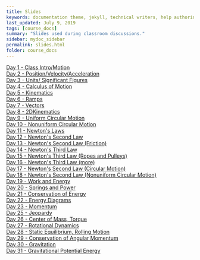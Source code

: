 ```yaml
---
title: Slides
keywords: documentation theme, jekyll, technical writers, help authoring tools, hat replacements
last_updated: July 9, 2019
tags: [course_docs]
summary: "Slides used during classroom discussions."
sidebar: mydoc_sidebar
permalink: slides.html
folder: course_docs
---
```



[Day 1 - Class Intro/Motion][day1]  
[Day 2 - Position/Velocity/Acceleration][day2]  
[Day 3 - Units/ Significant Figures][day3]  
[Day 4 - Calculus of Motion][day4]  
[Day 5 - Kinematics][day5]  
[Day 6 - Ramps][day6]  
[Day 7 - Vectors][day7]  
[Day 8 - 2DKinematics][day8]  
[Day 9 - Uniform Circular Motion][day9]  
[Day 10 - Nonuniform Circular Motion][day10]  
[Day 11 - Newton's Laws][day11]  
[Day 12 - Newton's Second Law][day12]  
[Day 13 - Newton's Second Law (Friction)][day13]  
[Day 14 - Newton's Third Law][day14]  
[Day 15 - Newton's Third Law (Ropes and Pulleys)][day15]  
[Day 16 - Newton's Third Law (more)][day16]  
[Day 17 - Newton's Second Law (Circular Motion)][day16]  
[Day 18 - Newton's Second Law (Nonuniform Circular Motion)][day17]  
[Day 19 - Work and Energy][day19]    
[Day 20 - Springs and Power][day20]    
[Day 21 - Conservation of Energy][day21]    
[Day 22 - Energy Diagrams][day22]    
[Day 23 - Momentum][day23]    
[Day 25 - Jeopardy][day25]    
[Day 26 - Center of Mass, Torque][day26]    
[Day 27 - Rotational Dynamics][day27]    
[Day 28 - Static Equilibrium, Rolling Motion][day28]    
[Day 29 - Conservation of Angular Momentum][day29]    
[Day 30 - Gravitation][day30]    
[Day 31 - Gravitational Potential Energy][day31]    

[day1]: ../course_docs/slides/Day01IntroToMotion.pdf
[day2]: ../course_docs/slides/D2-Position_Velocity_Acceleration_MDs.pdf
[day3]: ../course_docs/slides/Day3-Units-SigFigs.pdf
[day4]: ../course_docs/slides/D4-Calc_of_Motion.pdf
[day5]: ../course_docs/slides/D5-Kinematics.pdf
[day6]: ../course_docs/slides/D6-Ramps.pdf
[day7]: ../course_docs/slides/D7-Vectors.pdf
[day8]: ../course_docs/slides/D8-2DKinematics.pdf
[day9]: ../course_docs/slides/D9-Uniform_Circular_Motion.pdf
[day10]: ../course_docs/slides/D10-Nonuniform_Circular_Motion.pdf
[day11]: ../course_docs/slides/D11-Newtons_Laws.pdf
[day12]: ../course_docs/slides/D12-Newtons_Second_Law.pdf
[day13]: ../course_docs/slides/D13-N2_with_Friction.pdf
[day14]: ../course_docs/slides/D14-Newtons_Third.pdf
[day15]: ../course_docs/slides/D15-Newtons_Third_Ropes_Pulleys.pdf
[day16]: ../course_docs/slides/D16-More_Newtons_Third.pdf
[day17]: ../course_docs/slides/D17-Newt_2_Circular.pdf
[day18]: ../course_docs/slides/D18-N2_NonUniform_Circular.pdf
[day19]: ../course_docs/slides/D19-Work_Energy.pdf
[day20]: ../course_docs/slides/D20-Spring_Power.pdf
[day21]: ../course_docs/slides/D21-Cons_of_Energy.pdf
[day22]: ../course_docs/slides/D22-Energy_Diagrams.pdf
[day23]: ../course_docs/slides/D23-Momentum.pdf
[day25]: ../course_docs/slides/D25-Jeopardy.pdf
[day26]: ../course_docs/slides/D26-Torque-COM.pdf
[day27]: ../course_docs/slides/D27-Torque_Dynamics.pdf
[day28]: ../course_docs/slides/D28-Equilibrium-Rolling.pdf
[day29]: ../course_docs/slides/D29-Ang_Mom.pdf
[day30]: ../course_docs/slides/D30-Gravity.pdf
[day31]: ../course_docs/slides/D31-Grav_Pot_Energy.pdf



